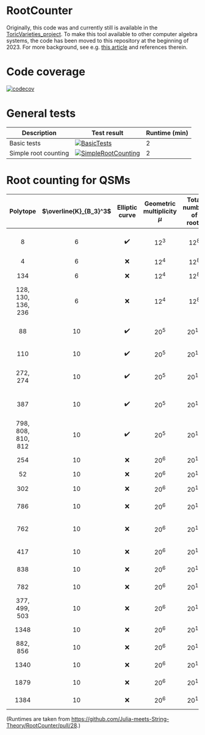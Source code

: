# RootCounter

Originally, this code was and currently still is available in the [ToricVarieties_project](https://github.com/homalg-project/ToricVarieties_project). To make this tool available to other computer algebra systems, the code has been moved to this repository at the beginning of 2023. For more background, see e.g. [this article](https://arxiv.org/pdf/2205.00008.pdf) and references therein.

# Code coverage

[![codecov](https://codecov.io/gh/Julia-meets-String-Theory/RootCounter/branch/master/graph/badge.svg?token=U7F50XH52P)](https://codecov.io/gh/Julia-meets-String-Theory/RootCounter)

# General tests

| Description | Test result | Runtime (min) |
| ----------- | ------ | ------ |
| Basic tests | [![BasicTests](https://github.com/Julia-meets-String-Theory/RootCounter/actions/workflows/BasicTests.yml/badge.svg)](https://github.com/Julia-meets-String-Theory/RootCounter/actions/workflows/BasicTests.yml)| 2 |
| Simple root counting | [![SimpleRootCounting](https://github.com/Julia-meets-String-Theory/RootCounter/actions/workflows/SimpleRootCounting.yml/badge.svg)](https://github.com/Julia-meets-String-Theory/RootCounter/actions/workflows/SimpleRootCounting.yml) | 2 |


# Root counting for QSMs

| Polytope | $\overline{K}_{B_3}^3$ | Elliptic curve | Geometric multiplicity $\mu$ | Total number of roots | Estimate for number of triangulations $T$ | Upper bound for number of configurations | Runtime (min) | Test result |
| :------------: | :------------: | :------------: | :------------: | :------------: | :------------: | :------------: | :------------: | :------------: |
| 8 | 6 | :heavy_check_mark: | $12^3$ | $12^8$ | $3.867 \times 10^{13} \leq T \leq 2.828 \times 10^{16}$ | $10^{24}$ | 2 | [![Polytope8](https://github.com/Julia-meets-String-Theory/RootCounter/actions/workflows/Poly8.yml/badge.svg)](https://github.com/Julia-meets-String-Theory/RootCounter/actions/workflows/Poly8.yml) |
| 4 | 6 | :x: | $12^4$ | $12^8$ | $3.188 \times 10^{11}$ | $10^{20}$ | 2 | [![Polytope4](https://github.com/Julia-meets-String-Theory/RootCounter/actions/workflows/Poly4.yml/badge.svg)](https://github.com/Julia-meets-String-Theory/RootCounter/actions/workflows/Poly4.yml) |
| 134 | 6 | :x: | $12^4$ | $12^8$ | $7.538 \times 10^{10}$ | $10^{19}$ | 2 | [![Polytope134](https://github.com/Julia-meets-String-Theory/RootCounter/actions/workflows/Poly134.yml/badge.svg)](https://github.com/Julia-meets-String-Theory/RootCounter/actions/workflows/Poly134.yml) |
|  128, 130, 136, 236 | 6 | :x: | $12^4$ | $12^8$ | $3.217 \times 10^{11}$ | $10^{20}$ | 1 | [![Polytope128](https://github.com/Julia-meets-String-Theory/RootCounter/actions/workflows/Poly128.yml/badge.svg)](https://github.com/Julia-meets-String-Theory/RootCounter/actions/workflows/Poly128.yml) |
| 88 | 10 | :heavy_check_mark: | $20^5$ | $20^{12}$ | $5.231 \times 10^{10} \leq T \leq 1.246 \times 10^{14}$ | $10^{30}$ | 3 | [![Polytope88](https://github.com/Julia-meets-String-Theory/RootCounter/actions/workflows/Poly88.yml/badge.svg)](https://github.com/Julia-meets-String-Theory/RootCounter/actions/workflows/Poly88.yml) |
| 110 | 10 | :heavy_check_mark: | $20^5$ | $20^{12}$ | $5.239 \times 10^{8}$ | $10^{24}$ | 4 | [![Polytope110](https://github.com/Julia-meets-String-Theory/RootCounter/actions/workflows/Poly110.yml/badge.svg)](https://github.com/Julia-meets-String-Theory/RootCounter/actions/workflows/Poly110.yml) |
| 272, 274 | 10 | :heavy_check_mark: | $20^5$| $20^{12}$ | $3.212 \times 10^{12} \leq T \leq 2.481 \times 10^{15}$ | $10^{31}$ | 4 | [![Polytope272](https://github.com/Julia-meets-String-Theory/RootCounter/actions/workflows/Poly272.yml/badge.svg)](https://github.com/Julia-meets-String-Theory/RootCounter/actions/workflows/Poly272.yml) |
| 387 | 10 | :heavy_check_mark: | $20^5$ | $20^{12}$ | $6.322 \times 10^{10} \leq T \leq 6.790 \times 10^{12}$ | $10^{28}$ | 9 | [![Polytope387](https://github.com/Julia-meets-String-Theory/RootCounter/actions/workflows/Poly387.yml/badge.svg)](https://github.com/Julia-meets-String-Theory/RootCounter/actions/workflows/Poly387.yml) |
| 798, 808, 810, 812 | 10 | :heavy_check_mark: | $20^5$ | $20^{12}$ | $1.672 \times 10^{10} \leq T \leq 2.515 \times 10^{13}$ | $10^{29}$ | 12 | [![Polytope798](https://github.com/Julia-meets-String-Theory/RootCounter/actions/workflows/Poly798.yml/badge.svg)](https://github.com/Julia-meets-String-Theory/RootCounter/actions/workflows/Poly798.yml) |
| 254 | 10 | :x: | $20^6$ | $20^{12}$ | $1.568 \times 10^{10}$ | $10^{26}$ | 6 | [![Polytope254](https://github.com/Julia-meets-String-Theory/RootCounter/actions/workflows/Poly254.yml/badge.svg)](https://github.com/Julia-meets-String-Theory/RootCounter/actions/workflows/Poly254.yml) |
| 52 | 10 | :x: | $20^6$ | $20^{12}$ | $1.248 \times 10^{8}$ | $10^{24}$ | 7 | [![Polytope52](https://github.com/Julia-meets-String-Theory/RootCounter/actions/workflows/Poly52.yml/badge.svg)](https://github.com/Julia-meets-String-Theory/RootCounter/actions/workflows/Poly52.yml) |
| 302 | 10 | :x: | $20^6$ | $20^{12}$ | $5.750 \times 10^{7}$ | $10^{23}$ | 3 | [![Polytope302](https://github.com/Julia-meets-String-Theory/RootCounter/actions/workflows/Poly302.yml/badge.svg)](https://github.com/Julia-meets-String-Theory/RootCounter/actions/workflows/Poly302.yml) |
| 786 | 10 | :x: | $20^6$ | $20^{12}$ | $9.810 \times 10^{8}$ | $10^{24}$ | 74 | [![Polytope786](https://github.com/Julia-meets-String-Theory/RootCounter/actions/workflows/Poly786.yml/badge.svg)](https://github.com/Julia-meets-String-Theory/RootCounter/actions/workflows/Poly786.yml) |
| 762 | 10 | :x: | $20^6$ | $20^{12}$ | $1.087 \times 10^{11} \leq T \leq 2.854 \times 10^{13}$ | $10^{30}$ | 35 | [![Polytope762](https://github.com/Julia-meets-String-Theory/RootCounter/actions/workflows/Poly762.yml/badge.svg)](https://github.com/Julia-meets-String-Theory/RootCounter/actions/workflows/Poly762.yml) |
| 417 | 10 | :x: | $20^6$ | $20^{12}$ | $1.603 \times 10^{9}$ | $10^{25}$ | 34 | [![Polytope417](https://github.com/Julia-meets-String-Theory/RootCounter/actions/workflows/Poly417.yml/badge.svg)](https://github.com/Julia-meets-String-Theory/RootCounter/actions/workflows/Poly417.yml) |
| 838 | 10 | :x: | $20^6$ | $20^{12}$ | $4.461 \times 10^{9}$ | $10^{25}$ | 67 | [![Polytope838](https://github.com/Julia-meets-String-Theory/RootCounter/actions/workflows/Poly838.yml/badge.svg)](https://github.com/Julia-meets-String-Theory/RootCounter/actions/workflows/Poly838.yml) |
| 782 | 10 | :x: | $20^6$ | $20^{12}$ | $3.684 \times 10^{9}$ | $10^{25}$ | 124 | [![Polytope782](https://github.com/Julia-meets-String-Theory/RootCounter/actions/workflows/Poly782.yml/badge.svg)](https://github.com/Julia-meets-String-Theory/RootCounter/actions/workflows/Poly782.yml) |
| 377, 499, 503 | 10 | :x: | $20^6$ | $20^{12}$ | $4.461 \times 10^{9}$ | $10^{25}$ | 98 | [![Polytope377](https://github.com/Julia-meets-String-Theory/RootCounter/actions/workflows/Poly377.yml/badge.svg)](https://github.com/Julia-meets-String-Theory/RootCounter/actions/workflows/Poly377.yml) |
| 1348 | 10 | :x: | $20^6$ | $20^{12}$ | $4.285 \times 10^{9}$ | $10^{25}$ | 239 | [![Polytope1348](https://github.com/Julia-meets-String-Theory/RootCounter/actions/workflows/Poly1348.yml/badge.svg)](https://github.com/Julia-meets-String-Theory/RootCounter/actions/workflows/Poly1348.yml) |
| 882, 856 | 10 | :x: | $20^6$ | $20^{12}$ | $3.180 \times 10^{9}$ | $10^{25}$ | 96 | [![Polytope882](https://github.com/Julia-meets-String-Theory/RootCounter/actions/workflows/Poly882.yml/badge.svg)](https://github.com/Julia-meets-String-Theory/RootCounter/actions/workflows/Poly882.yml) |
| 1340 | 10 | :x: | $20^6$ | $20^{12}$ | $4.496 \times 10^{9}$ | $10^{25}$ | **> 6 hours** | :x: |
| 1879 | 10 | :x: | $20^6$ | $20^{12}$ | $4.461 \times 10^{9}$ | $10^{25}$ | **> 6 hours** | :x: |
| 1384 | 10 | :x: | $20^6$ | $20^{12}$ | $7.040 \times 10^{9}$ | $10^{25}$ | **> 6 hours** | :x: |

(Runtimes are taken from https://github.com/Julia-meets-String-Theory/RootCounter/pull/28.)
